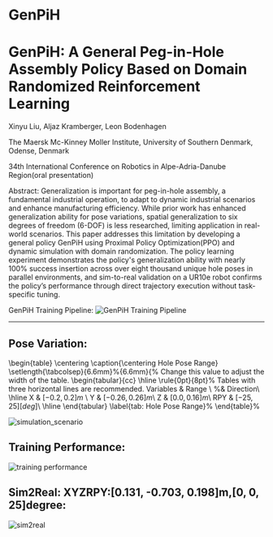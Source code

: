 # GenPiH
# GenPiH: A General Peg-in-Hole Assembly Policy Based on Domain Randomized Reinforcement Learning
Xinyu Liu, Aljaz Kramberger, Leon Bodenhagen

The Maersk Mc-Kinney Moller Institute, University of Southern Denmark, Odense, Denmark

34th International Conference on Robotics in Alpe-Adria-Danube Region(oral presentation)

Abstract:
Generalization is important for peg-in-hole assembly, a fundamental industrial operation, to adapt to dynamic industrial scenarios and enhance manufacturing efficiency. While prior work has enhanced generalization ability for pose variations, spatial generalization to six degrees of freedom (6-DOF) is less researched, limiting application in real-world scenarios. This paper addresses this limitation by developing a general policy GenPiH using Proximal Policy Optimization(PPO) and dynamic simulation with domain randomization. The policy learning experiment demonstrates the policy's generalization ability with nearly 100\% success insertion across over eight thousand unique hole poses in parallel environments, and sim-to-real validation on a UR10e robot confirms the policy’s performance through direct trajectory execution without task-specific tuning.

GenPiH Training Pipeline:
![GenPiH Training Pipeline](https://github.com/user-attachments/assets/afec79b5-856f-40a1-b944-4241a4c056a0)

---

## Pose Variation:

\begin{table}
\centering
\caption{\centering Hole Pose Range}
\setlength{\tabcolsep}{6.6mm}%{6.6mm}{% Change this value to adjust the width of the table.
\begin{tabular}{cc}
    \hline \rule{0pt}{8pt}% Tables with three horizontal lines are recommended.
    Variables & Range \\ %& Direction\\
    \hline
    X  & $[-0.2, 0.2]m$ \\
    Y  & $[-0.26, 0.26]m$\\
    Z   & $[0.0, 0.16]m$\\
    RPY   & $[-25, 25][deg]$\\
    \hline
\end{tabular}
\label{tab: Hole Pose Range}%
\end{table}%

![simulation_scenario](https://github.com/user-attachments/assets/6c2b165f-0cb2-4f29-bd0c-d27510ede56c)


## Training Performance:

![training performance](https://github.com/user-attachments/assets/1cac5868-0c91-4885-b4bd-e72ddb1efa42)


## Sim2Real: XYZRPY:[0.131, -0.703, 0.198]m,[0, 0, 25]degree:

![sim2real](https://github.com/user-attachments/assets/1ba56528-c9b1-49d8-b478-9257c4e5b645)


